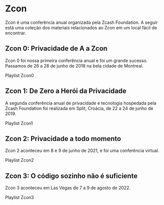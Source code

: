 # Zcon

Zcon é uma conferência anual organizada pela Zcash Foundation. A seguir está uma coleção dos materiais relacionados ao Zcon em um local fácil de encontrar.

## Zcon 0: Privacidade de A a Zcon

Zcon 0 foi nossa primeira conferência anual e foi um grande sucesso. Passamos de 26 a 28 de junho de 2018 na bela cidade de Montreal.

Playlist Zcon0

## Zcon 1: De Zero a Herói da Privacidade

A segunda conferência anual de privacidade e tecnologia hospedada pela Zcash Foundation foi realizada em Split, Croácia, de 22 a 24 de junho de 2019.

Playlist Zcon1

## Zcon 2: Privacidade a todo momento

Zcon 2 aconteceu em 8 e 9 de junho de 2021, e foi uma conferência virtual.

Playlist Zcon2

## Zcon 3: O código sozinho não é suficiente

Zcon 3 aconteceu em Las Vegas de 7 a 9 de agosto de 2022.

Playlist Zcon3
